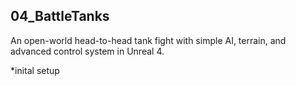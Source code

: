## 04_BattleTanks
An open-world head-to-head tank fight with simple AI, terrain, and advanced control system in Unreal 4.

*inital setup